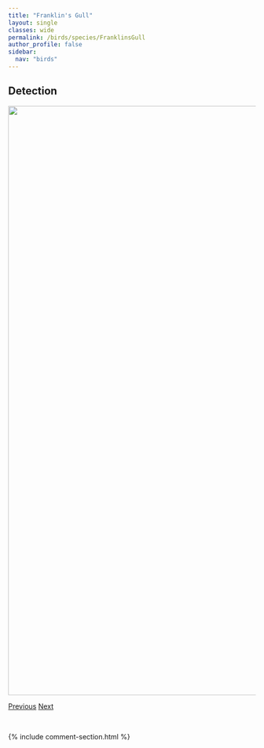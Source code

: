 ```yaml
---
title: "Franklin's Gull"
layout: single
classes: wide
permalink: /birds/species/FranklinsGull
author_profile: false
sidebar:
  nav: "birds"
---
```


<h2>Detection</h2>

<a href="https://drive.google.com/uc?export=view&id=1B6HpidxZucMg0lFpOQ8XLXwk3mjemXaB">
<img src="https://drive.google.com/uc?export=view&id=1B6HpidxZucMg0lFpOQ8XLXwk3mjemXaB" height = "1200" width = "800">
</a>

<a href="/birds/species/ForstersTern/" class="pagination--pager" title="Forster's Tern">Previous</a> <a href="/birds/species/Gadwall/" class="pagination--pager" title="Gadwall">Next</a>

<p>&nbsp;</p>

{% include comment-section.html %}
